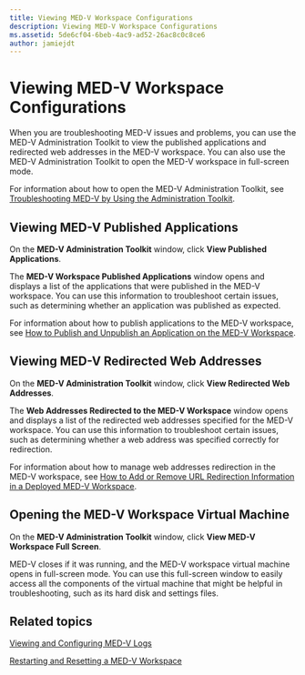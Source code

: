 ```yaml
---
title: Viewing MED-V Workspace Configurations
description: Viewing MED-V Workspace Configurations
ms.assetid: 5de6cf04-6beb-4ac9-ad52-26ac8c0c8ce6
author: jamiejdt
---
```


# Viewing MED-V Workspace Configurations


When you are troubleshooting MED-V issues and problems, you can use the MED-V Administration Toolkit to view the published applications and redirected web addresses in the MED-V workspace. You can also use the MED-V Administration Toolkit to open the MED-V workspace in full-screen mode.

For information about how to open the MED-V Administration Toolkit, see [Troubleshooting MED-V by Using the Administration Toolkit](troubleshooting-med-v-by-using-the-administration-toolkit.md).

## Viewing MED-V Published Applications


On the **MED-V Administration Toolkit** window, click **View Published Applications**.

The **MED-V Workspace Published Applications** window opens and displays a list of the applications that were published in the MED-V workspace. You can use this information to troubleshoot certain issues, such as determining whether an application was published as expected.

For information about how to publish applications to the MED-V workspace, see [How to Publish and Unpublish an Application on the MED-V Workspace](how-to-publish-and-unpublish-an-application-on-the-med-v-workspace.md).

## Viewing MED-V Redirected Web Addresses


On the **MED-V Administration Toolkit** window, click **View Redirected Web Addresses**.

The **Web Addresses Redirected to the MED-V Workspace** window opens and displays a list of the redirected web addresses specified for the MED-V workspace. You can use this information to troubleshoot certain issues, such as determining whether a web address was specified correctly for redirection.

For information about how to manage web addresses redirection in the MED-V workspace, see [How to Add or Remove URL Redirection Information in a Deployed MED-V Workspace](how-to-add-or-remove-url-redirection-information-in-a-deployed-med-v-workspace.md).

## <a href="" id="bkmk-fullscreen"></a>Opening the MED-V Workspace Virtual Machine


On the **MED-V Administration Toolkit** window, click **View MED-V Workspace Full Screen**.

MED-V closes if it was running, and the MED-V workspace virtual machine opens in full-screen mode. You can use this full-screen window to easily access all the components of the virtual machine that might be helpful in troubleshooting, such as its hard disk and settings files.

## Related topics


[Viewing and Configuring MED-V Logs](viewing-and-configuring-med-v-logs.md)

[Restarting and Resetting a MED-V Workspace](restarting-and-resetting-a-med-v-workspace.md)

 

 





